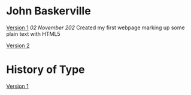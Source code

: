 John Baskerville
================
[Version 1](https://racheldonaldson.github.io/john_baskerville_v2/john_baskerville.html)
*02 November 202*
Created my first webpage marking up some plain text with HTML5

[Version 2](https://racheldonaldson.github.io/john_baskerville_v2/baskerville-twoe.html)








History of Type
===============
[Version 1](https://racheldonaldson.github.io/john_baskerville_v2/baskerville-One.html)
